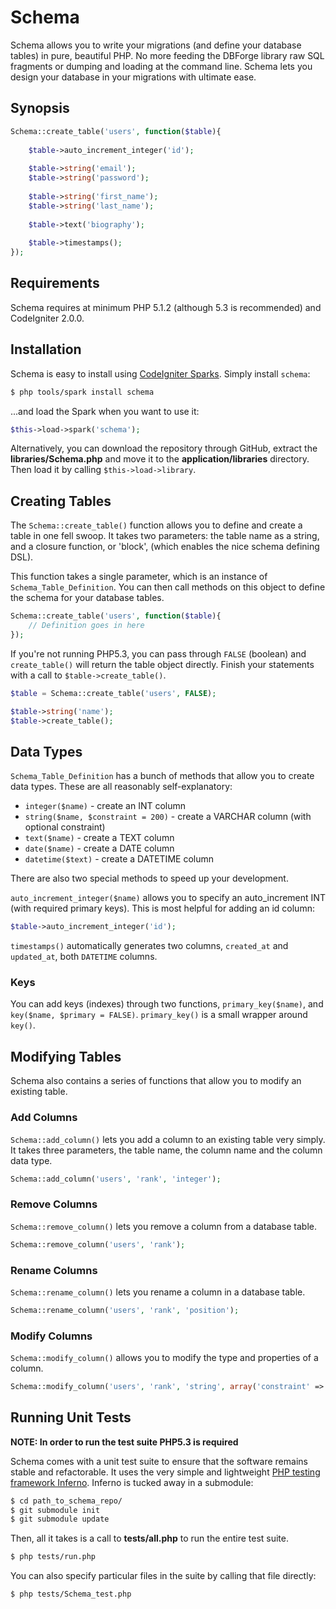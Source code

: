 # Schema

Schema allows you to write your migrations (and define your database tables) in pure, beautiful PHP. No more feeding the DBForge library raw SQL fragments or dumping and loading at the command line. Schema lets you design your database in your migrations with ultimate ease.

## Synopsis

```php
Schema::create_table('users', function($table){
    
    $table->auto_increment_integer('id');
    
    $table->string('email');
    $table->string('password');
    
    $table->string('first_name');
    $table->string('last_name');
    
    $table->text('biography');
    
    $table->timestamps();
});
```

## Requirements

Schema requires at minimum PHP 5.1.2 (although 5.3 is recommended) and CodeIgniter 2.0.0.

## Installation

Schema is easy to install using [CodeIgniter Sparks](http://getsparks.org). Simply install `schema`:

```bash
$ php tools/spark install schema
```

...and load the Spark when you want to use it:

```php
$this->load->spark('schema');
```

Alternatively, you can download the repository through GitHub, extract the **libraries/Schema.php** and move it to the **application/libraries** directory. Then load it by calling `$this->load->library`.

## Creating Tables

The `Schema::create_table()` function allows you to define and create a table in one fell swoop. It takes two parameters: the table name as a string, and a closure function, or 'block', (which enables the nice schema defining DSL).

This function takes a single parameter, which is an instance of `Schema_Table_Definition`. You can then call methods on this object to define the schema for your database tables.

```php
Schema::create_table('users', function($table){
    // Definition goes in here
});
```

If you're not running PHP5.3, you can pass through `FALSE` (boolean) and `create_table()` will return the table object directly. Finish your statements with a call to `$table->create_table()`.

```php
$table = Schema::create_table('users', FALSE);

$table->string('name');
$table->create_table();
```

## Data Types

`Schema_Table_Definition` has a bunch of methods that allow you to create data types. These are all reasonably self-explanatory:

* `integer($name)` - create an INT column
* `string($name, $constraint = 200)` - create a VARCHAR column (with optional constraint)
* `text($name)` - create a TEXT column
* `date($name)` - create a DATE column
* `datetime($text)` - create a DATETIME column

There are also two special methods to speed up your development.

`auto_increment_integer($name)` allows you to specify an auto_increment INT (with required primary keys). This is most helpful for adding an id column:

```php
$table->auto_increment_integer('id');
```

`timestamps()` automatically generates two columns, `created_at` and `updated_at`, both `DATETIME` columns.

### Keys

You can add keys (indexes) through two functions, `primary_key($name)`, and `key($name, $primary = FALSE)`. `primary_key()` is a small wrapper around `key()`.

## Modifying Tables

Schema also contains a series of functions that allow you to modify an existing table.

### Add Columns

`Schema::add_column()` lets you add a column to an existing table very simply. It takes three parameters, the table name, the column name and the column data type.

```php
Schema::add_column('users', 'rank', 'integer');
```

### Remove Columns

`Schema::remove_column()` lets you remove a column from a database table.

```php
Schema::remove_column('users', 'rank');
```

### Rename Columns

`Schema::rename_column()` lets you rename a column in a database table.

```php
Schema::rename_column('users', 'rank', 'position');
```

### Modify Columns

`Schema::modify_column()` allows you to modify the type and properties of a column.

```php
Schema::modify_column('users', 'rank', 'string', array('constraint' => 250));
```

## Running Unit Tests

**NOTE: In order to run the test suite PHP5.3 is required**

Schema comes with a unit test suite to ensure that the software remains stable and refactorable. It uses the very simple and lightweight [PHP testing framework Inferno](https://github.com/jamierumbelow/inferno). Inferno is tucked away in a submodule:

```bash
$ cd path_to_schema_repo/
$ git submodule init
$ git submodule update
```

Then, all it takes is a call to **tests/all.php** to run the entire test suite.

```bash
$ php tests/run.php
```

You can also specify particular files in the suite by calling that file directly:

```bash
$ php tests/Schema_test.php
```